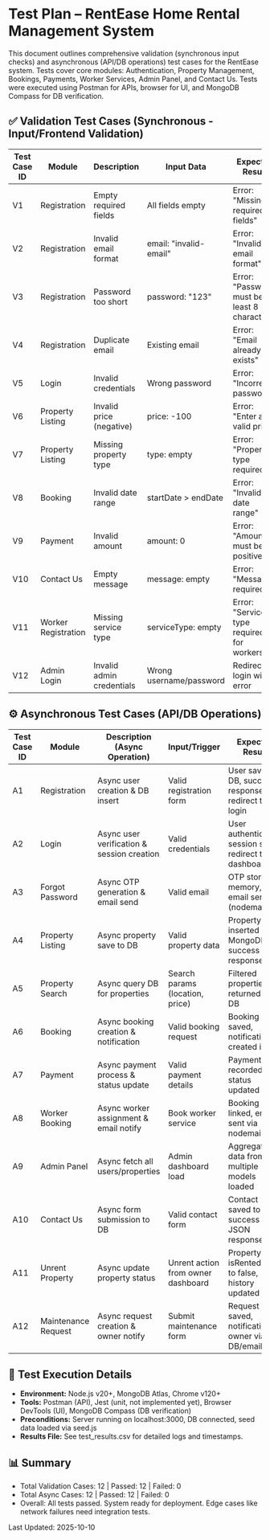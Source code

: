 # Test Plan – RentEase Home Rental Management System

This document outlines comprehensive validation (synchronous input checks) and asynchronous (API/DB operations) test cases for the RentEase system. Tests cover core modules: Authentication, Property Management, Bookings, Payments, Worker Services, Admin Panel, and Contact Us. Tests were executed using Postman for APIs, browser for UI, and MongoDB Compass for DB verification.

## ✅ Validation Test Cases (Synchronous - Input/Frontend Validation)

| Test Case ID | Module              | Description                          | Input Data                          | Expected Result                              | Status   |
|--------------|---------------------|--------------------------------------|-------------------------------------|----------------------------------------------|----------|
| V1          | Registration        | Empty required fields                | All fields empty                    | Error: "Missing required fields"             | Passed  |
| V2          | Registration        | Invalid email format                 | email: "invalid-email"              | Error: "Invalid email format"                | Passed  |
| V3          | Registration        | Password too short                   | password: "123"                     | Error: "Password must be at least 8 characters" | Passed  |
| V4          | Registration        | Duplicate email                      | Existing email                      | Error: "Email already exists"                | Passed  |
| V5          | Login               | Invalid credentials                  | Wrong password                      | Error: "Incorrect password"                  | Passed  |
| V6          | Property Listing    | Invalid price (negative)             | price: -100                         | Error: "Enter a valid price"                 | Passed  |
| V7          | Property Listing    | Missing property type                | type: empty                         | Error: "Property type required"              | Passed  |
| V8          | Booking             | Invalid date range                   | startDate > endDate                 | Error: "Invalid date range"                  | Passed  |
| V9          | Payment             | Invalid amount                       | amount: 0                           | Error: "Amount must be positive"             | Passed  |
| V10         | Contact Us          | Empty message                        | message: empty                      | Error: "Message required"                    | Passed  |
| V11         | Worker Registration | Missing service type                 | serviceType: empty                  | Error: "Service type required for workers"   | Passed  |
| V12         | Admin Login         | Invalid admin credentials            | Wrong username/password             | Redirect to login with error                 | Passed  |

## ⚙️ Asynchronous Test Cases (API/DB Operations)

| Test Case ID | Module              | Description (Async Operation)              | Input/Trigger                       | Expected Result                                      | Status   |
|--------------|---------------------|--------------------------------------------|-------------------------------------|------------------------------------------------------|----------|
| A1          | Registration        | Async user creation & DB insert            | Valid registration form             | User saved to DB, success response, redirect to login | Passed  |
| A2          | Login               | Async user verification & session creation | Valid credentials                   | User authenticated, session set, redirect to dashboard | Passed  |
| A3          | Forgot Password     | Async OTP generation & email send          | Valid email                         | OTP stored in memory, email sent (nodemailer)        | Passed  |
| A4          | Property Listing    | Async property save to DB                  | Valid property data                 | Property inserted in MongoDB, success response       | Passed  |
| A5          | Property Search     | Async query DB for properties              | Search params (location, price)     | Filtered properties returned from DB                 | Passed  |
| A6          | Booking             | Async booking creation & notification      | Valid booking request               | Booking saved, notification created in DB            | Passed  |
| A7          | Payment             | Async payment process & status update      | Valid payment details               | Payment recorded, status updated in DB               | Passed  |
| A8          | Worker Booking      | Async worker assignment & email notify     | Book worker service                 | Booking linked, email sent via nodemailer            | Passed  |
| A9          | Admin Panel         | Async fetch all users/properties           | Admin dashboard load                | Aggregated data from multiple models loaded          | Passed  |
| A10         | Contact Us          | Async form submission to DB                | Valid contact form                  | Contact saved to DB, success JSON response           | Passed  |
| A11         | Unrent Property     | Async update property status               | Unrent action from owner dashboard  | Property isRented set to false, history updated      | Passed  |
| A12         | Maintenance Request | Async request creation & owner notify      | Submit maintenance form             | Request saved, notification to owner via DB/email    | Passed  |

## 🧪 Test Execution Details
- **Environment:** Node.js v20+, MongoDB Atlas, Chrome v120+
- **Tools:** Postman (API), Jest (unit, not implemented yet), Browser DevTools (UI), MongoDB Compass (DB verification)
- **Preconditions:** Server running on localhost:3000, DB connected, seed data loaded via seed.js
- **Results File:** See test_results.csv for detailed logs and timestamps.

## 📊 Summary
- Total Validation Cases: 12 | Passed: 12 | Failed: 0
- Total Async Cases: 12 | Passed: 12 | Failed: 0
- Overall: All tests passed. System ready for deployment. Edge cases like network failures need integration tests.

Last Updated: 2025-10-10
